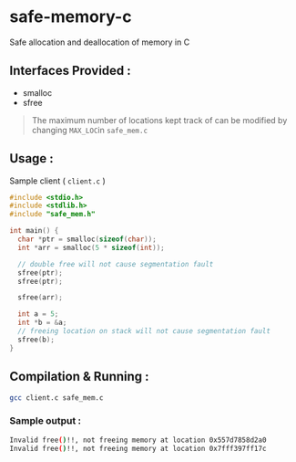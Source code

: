 # safe-memory-c
Safe allocation and deallocation of memory in C

## Interfaces Provided :

- smalloc
- sfree

> The maximum number of locations kept track of can be modified by changing ```MAX_LOC```in ```safe_mem.c```

## Usage :

Sample client ( ```client.c``` )

```c
#include <stdio.h>
#include <stdlib.h>
#include "safe_mem.h"

int main() {
  char *ptr = smalloc(sizeof(char));
  int *arr = smalloc(5 * sizeof(int));

  // double free will not cause segmentation fault
  sfree(ptr);
  sfree(ptr);

  sfree(arr);

  int a = 5;
  int *b = &a;
  // freeing location on stack will not cause segmentation fault
  sfree(b);
}
```

## Compilation & Running :

```sh
gcc client.c safe_mem.c

```

### Sample output :
```sh
Invalid free()!!, not freeing memory at location 0x557d7858d2a0
Invalid free()!!, not freeing memory at location 0x7fff397ff17c
```
